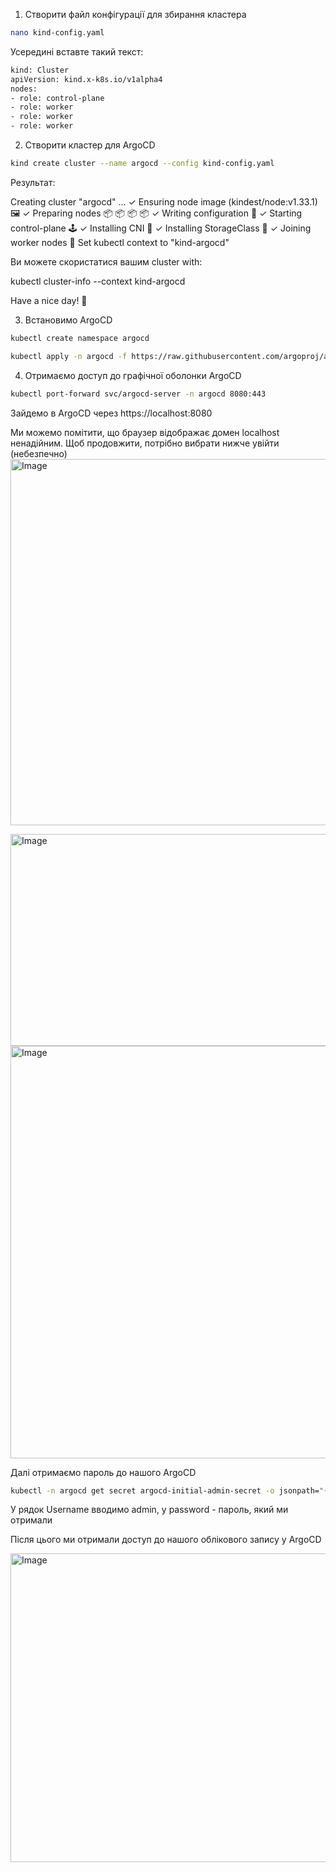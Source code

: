 1. Створити файл конфігурації для збирання кластера
```bash
nano kind-config.yaml
```

  Усередині вставте такий текст:

```bash
kind: Cluster
apiVersion: kind.x-k8s.io/v1alpha4
nodes: 
- role: control-plane 
- role: worker 
- role: worker 
- role: worker
```

2. Створити кластер для ArgoCD
```bash
kind create cluster --name argocd --config kind-config.yaml
```

  Результат:

Creating cluster "argocd" ... 
✓ Ensuring node image (kindest/node:v1.33.1) 🖼 
✓ Preparing nodes 📦 📦 📦 📦 
✓ Writing configuration 📜 
✓ Starting control-plane 🕹️ 
✓ Installing CNI 🔌 
✓ Installing StorageClass 💾 
✓ Joining worker nodes 🚜
Set kubectl context to "kind-argocd"

Ви можете скористатися вашим cluster with:

kubectl cluster-info --context kind-argocd

Have a nice day! 👋

3. Встановимо ArgoCD
```bash
kubectl create namespace argocd

kubectl apply -n argocd -f https://raw.githubusercontent.com/argoproj/argo-cd/stable/manifests/install.yaml

```
4. Отримаємо доступ до графічної оболонки ArgoCD

```bash
kubectl port-forward svc/argocd-server -n argocd 8080:443
```
  Зайдемо в ArgoCD через https://localhost:8080

  Ми можемо помітити, що браузер відображає домен localhost ненадійним. Щоб продовжити, потрібно вибрати нижче увійти (небезпечно)
<img width="1004" height="586" alt="Image" src="https://github.com/user-attachments/assets/777cdd44-a0f2-488f-9d1b-350ae5417b0d" />

<img width="884" height="339" alt="Image" src="https://github.com/user-attachments/assets/3624c2f4-0849-4d41-88f6-bd6c9a616d02" />

<img width="1004" height="660" alt="Image" src="https://github.com/user-attachments/assets/54e22d6e-0520-4d45-bafe-ae82cccf6f8d" />
  
  Далі отримаємо пароль до нашого ArgoCD
```bash
kubectl -n argocd get secret argocd-initial-admin-secret -o jsonpath="{.data.password}" | base64 -d && echo
```
  У рядок Username вводимо admin, у password - пароль, який ми отримали

  Після цього ми отримали доступ до нашого облікового запису у ArgoCD

<img width="1004" height="494" alt="Image" src="https://github.com/user-attachments/assets/333e9798-d5f4-4309-b45c-65dea446204b" />
